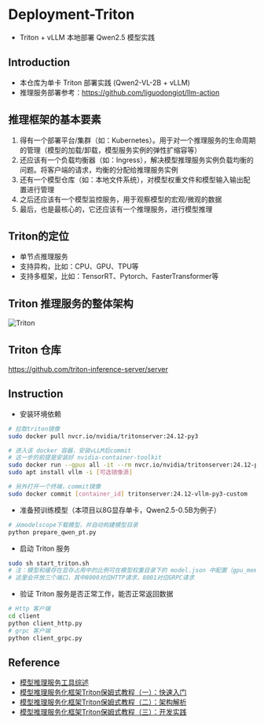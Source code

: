 # Deployment-Triton
- Triton + vLLM 本地部署 Qwen2.5 模型实践
## Introduction
- 本仓库为单卡 Triton 部署实践 (Qwen2-VL-2B + vLLM)
- 推理服务部署参考：https://github.com/liguodongiot/llm-action

## 推理框架的基本要素
1. 得有一个部署平台/集群（如：Kubernetes）。用于对一个推理服务的生命周期的管理（模型的加载/卸载，模型服务实例的弹性扩缩容等）
2. 还应该有一个负载均衡器（如：Ingress），解决模型推理服务实例负载均衡的问题。将客户端的请求，均衡的分配给推理服务实例
3. 还有一个模型仓库（如：本地文件系统），对模型权重文件和模型输入输出配置进行管理
4. 之后还应该有一个模型监控服务，用于观察模型的宏观/微观的数据
5. 最后，也是最核心的，它还应该有一个推理服务，进行模型推理

## Triton的定位
- 单节点推理服务
- 支持异构，比如：CPU、GPU、TPU等
- 支持多框架，比如：TensorRT、Pytorch、FasterTransformer等

## Triton 推理服务的整体架构
![Triton](https://pica.zhimg.com/v2-625bf16c17f968303deeecdccd292134_1440w.jpg)

## Triton 仓库
https://github.com/triton-inference-server/server

## Instruction
- 安装环境依赖
```sh
# 拉取triton镜像
sudo docker pull nvcr.io/nvidia/tritonserver:24.12-py3

# 进入该 docker 容器，安装vLLM后commit
# 这一步的前提是安装好 nvidia-container-toolkit
sudo docker run --gpus all -it --rm nvcr.io/nvidia/tritonserver:24.12-py3 /bin/bash
sudo apt install vllm -i [可选镜像源]

# 另外打开一个终端，commit镜像
sudo docker commit [container_id] tritonserver:24.12-vllm-py3-custom
```

- 准备预训练模型（本项目以8G显存单卡，Qwen2.5-0.5B为例子）
```sh
# 从modelscope下载模型，并自动构建模型目录
python prepare_qwen_pt.py
```

- 启动 Triton 服务
```sh
sudo sh start_triton.sh
# 注：模型和缓存在显存占用中的比例可在模型权重目录下的 model.json 中配置（gpu_memory_utilization）
# 这里会开放三个端口，其中8000对应HTTP请求，8001对应GRPC请求
```

- 验证 Triton 服务是否正常工作，能否正常返回数据
```sh
# Http 客户端
cd client
python client_http.py
# grpc 客户端
python client_grpc.py
```

## Reference
- [模型推理服务工具综述](https://zhuanlan.zhihu.com/p/721395381)
- [模型推理服务化框架Triton保姆式教程（一）：快速入门](https://zhuanlan.zhihu.com/p/629336492)
- [模型推理服务化框架Triton保姆式教程（二）：架构解析](https://zhuanlan.zhihu.com/p/634143650)
- [模型推理服务化框架Triton保姆式教程（三）：开发实践](https://zhuanlan.zhihu.com/p/634444666)